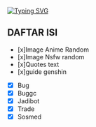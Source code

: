 [![Typing SVG](https://readme-typing-svg.herokuapp.com?size=30&duration=4500&color=51AAFF&lines=DATABASE+FREE+FOR+ALL+;GUNAKAN+DENGAN+BIJAK!!!;SELAMAT+MENGGUNAKAN+%F0%9F%92%95%F0%9F%8C%B9)](https://git.io/typing-svg)

## DAFTAR ISI
- [x]Image Anime Random
- [x]Image Nsfw random
- [x]Quotes text
- [x]guide genshin
- [x] Bug
- [x] Buggc
- [x] Jadibot
- [x] Trade
- [x] Sosmed
